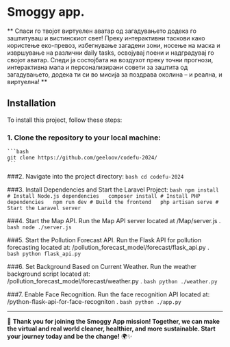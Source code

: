 # Smoggy app.

** Спаси го твојот виртуелен аватар од загадувањето додека го заштитуваш и вистинскиот свет! 
Преку интерактивни таскови како користење еко-превоз, избегнување загадени зони, носење на маска и извршување на различни daily tasks, освојувај поени и надградувај го својот аватар. 
Следи ја состојбата на воздухот преку точни прогнози, интерактивна мапа и персонализирани совети за заштита од загадувањето, додека ти си во мисија за поздрава околина – и реална, и виртуелна! **

## Installation

To install this project, follow these steps:

### 1. Clone the repository to your local machine:
    ```bash
    git clone https://github.com/geeloov/codefu-2024/  
    ```

###2. Navigate into the project directory:
    ```bash
    cd codefu-2024
    ```

###3. Install Dependencies and Start the Laravel Project:
    ```bash
    npm install # Install Node.js dependencies  
    composer install # Install PHP dependencies  
    npm run dev # Build the frontend  
    php artisan serve # Start the Laravel server 
    ```

###4. Start the Map API. Run the Map API server located at /Map/server.js .
    ```bash
    node ./server.js
    ```
    
###5. Start the Pollution Forecast API. Run the Flask API for pollution forecasting located at: /pollution_forecast_model/forecast/flask_api.py .
    ```bash
    python flask_api.py
    ```

###6. Set Background Based on Current Weather. Run the weather background script located at:  /pollution_forecast_model/forecast/weather.py .
    ```bash
    python ./weather.py
    ```

###7. Enable Face Recognition. Run the face recognition API located at:  /python-flask-api-for-face-recogniton .
    ```bash
    python ./app.py
    ```

---

🌟 **Thank you for joining the Smoggy App mission! Together, we can make the virtual and real world cleaner, healthier, and more sustainable. Start your journey today and be the change!** 🌍✨  

